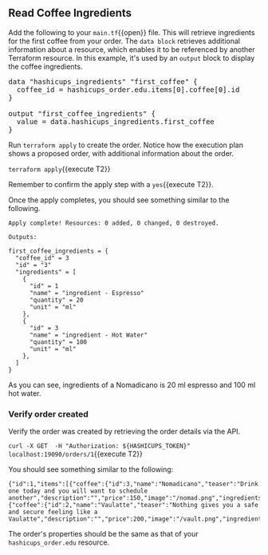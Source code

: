 ## Read Coffee Ingredients

Add the following to your `main.tf`{{open}} file. This will retrieve ingredients for the first coffee from your order. The `data block` retrieves additional information about a resource, which enables it to be referenced by another Terraform resource. In this example, it's used by an `output` block to display the coffee ingredients.

<pre class="file" data-filename="main.tf" data-target="append">
data "hashicups_ingredients" "first_coffee" {
  coffee_id = hashicups_order.edu.items[0].coffee[0].id
}

output "first_coffee_ingredients" {
  value = data.hashicups_ingredients.first_coffee
}
</pre>

Run `terraform apply` to create the order. Notice how the execution plan shows a proposed order, with additional information about the order.

`terraform apply`{{execute T2}}

Remember to confirm the apply step with a `yes`{{execute T2}}.

Once the apply completes, you should see something similar to the following.

```
Apply complete! Resources: 0 added, 0 changed, 0 destroyed.

Outputs:

first_coffee_ingredients = {
  "coffee_id" = 3
  "id" = "3"
  "ingredients" = [
    {
      "id" = 1
      "name" = "ingredient - Espresso"
      "quantity" = 20
      "unit" = "ml"
    },
    {
      "id" = 3
      "name" = "ingredient - Hot Water"
      "quantity" = 100
      "unit" = "ml"
    },
  ]
}
```

As you can see, ingredients of a Nomadicano is 20 ml espresso and 100 ml hot water.

### Verify order created

Verify the order was created by retrieving the order details via the API.

`curl -X GET  -H "Authorization: ${HASHICUPS_TOKEN}" localhost:19090/orders/1`{{execute T2}}

You should see something similar to the following:

```
{"id":1,"items":[{"coffee":{"id":3,"name":"Nomadicano","teaser":"Drink one today and you will want to schedule another","description":"","price":150,"image":"/nomad.png","ingredients":null},"quantity":2},{"coffee":{"id":2,"name":"Vaulatte","teaser":"Nothing gives you a safe and secure feeling like a Vaulatte","description":"","price":200,"image":"/vault.png","ingredients":null},"quantity":2}]}
```

The order's properties should be the same as that of your `hashicups_order.edu` resource.